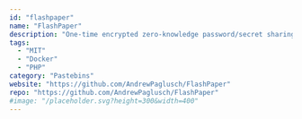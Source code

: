 ```yaml
---
id: "flashpaper"
name: "FlashPaper"
description: "One-time encrypted zero-knowledge password/secret sharing application focused on simplicity and security. No database or complicated set-up required."
tags:
  - "MIT"
  - "Docker"
  - "PHP"
category: "Pastebins"
website: "https://github.com/AndrewPaglusch/FlashPaper"
repo: "https://github.com/AndrewPaglusch/FlashPaper"
#image: "/placeholder.svg?height=300&width=400"
---
```


